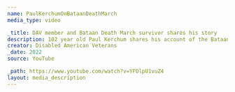 ```yaml
---
name: PaulKerchumOnBataanDeathMarch
media_type: video

_title: DAV member and Bataan Death March survivor shares his story
description: 102 year old Paul Kerchum shares his account of the Bataan Death March with the Disable American Veterans.
creator: Disabled American Veterans
_date: 2022
source: YouTube

_path: https://www.youtube.com/watch?v=YFOlpU1vuZ4
layout: media_description
---
```

